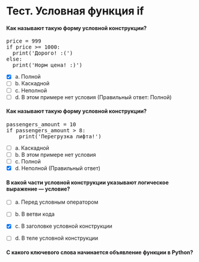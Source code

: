 # Тест. Условная функция if
#### Как называют такую форму условной конструкции?
<pre>
price = 999
if price >= 1000:
  print('Дорого! :(')
else:
  print('Норм цена! :)')
</pre>
- [X] a. Полной   
- [ ] b. Каскадной
- [ ] c. Неполной
- [ ] d. В этом примере нет условия
(Правильный ответ: Полной)
#### Как называют такую форму условной конструкции?
<pre>
passengers_amount = 10
if passengers_amount > 8:
	print('Перегрузка лифта!')</pre>
- [ ] a. Каскадной
- [ ] b. В этом примере нет условия
- [ ] c. Полной 
- [X] d. Неполной   (Правильный ответ)

#### В какой части условной конструкции указывают логическое выражение — условие?
- [ ] a. Перед условным оператором
- [ ] b. В ветви кода
- [X] c. В заголовке условной конструкции
- [ ] d. В теле условной конструкции


#### С какого ключевого слова начинается объявление функции в Python?



 
